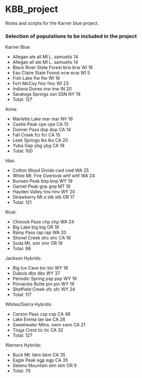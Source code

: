# KBB_project
Notes and scripts for the Karner blue project. 

### Selection of populations to be included in the project
Karner Blue:
- Allegan	ale	all	 MI	L. samuelis 14
- Allegan	all	ale	 MI	L. samuelis 14
- Black River State Forest brw	brw	WI 16
- Eau Claire State Forest	ecw	ecw	 WI	5
- Fish Lake	flw	flw	 WI	16
- Fort McCoy	fmc	fmc	 WI	23
- Indiana Dunes	inw	inw	 IN 20
- Saratoga Springs	ssn	SSN	 NY	19
- Total: 127

Anna:
- Marlette Lake	mar	mar	 NV 19
- Castle Peak	cpe	cpe	 CA 13
- Donner Pass	dop	dop	 CA 14
- Fall Creek	fcr	fcr	 CA 15
- Leek Springs	lks	lks	 CA 20
- Yuba Gap	ybg	ybg	 CA 19
- Total: 100

Idas:
- Cotton Wood Divide	cwd	cwd	 WA 25
- White Mt. Fire Overlook	whf	whf	 WA 24
- Bunsen Peak	bnp	bnp	 WY 19
- Garnet Peak	gnp	gnp	 MT 16
- Hayden Valley	hnv	hnv	 WY 20
- Strawberry Mt.s	stb	stb	 OR 17
- Total: 121

Ricei:
- Chinook Pass	chp	chp	 WA 24
- Big Lake	big	big	 OR 18
- Rainy Pass	rap	rap	 WA 20
- Shovel Creek	shc	shc	 CA 18
- Soda Mt.	smr	smr	 OR 18
- Total: 98

Jackson Hybrids:
- Big Ice Cave	bic	bic	 WY 18
- Dubois	dbs	dbs	 WY 37
- Periodic Spring	psp	psp	 WY 19
- Pinnacles Butte	pin	pin	 WY 19
- Sheffield Creek	sfc	sfc	 WY 24
- Total: 117

Whites/Sierra Hybrids:
- Carson Pass	csp	csp	 CA 48
- Lake Emma	lae	lae	 CA 26
- Sweetwater Mtns.	swm	swm	 CA 21
- Tioga Crest	tic	tic	 CA 32
- Total: 127

Warners Hybrids:
- Buck Mt.	bkm	bkm	 CA 35
- Eagle Peak	egp	egp	 CA 35
- Steens Mountain	stm	stm	 OR 9
- Total: 79




























